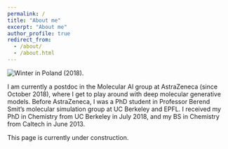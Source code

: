 ```yaml
---
permalink: /
title: "About me"
excerpt: "About me"
author_profile: true
redirect_from: 
  - /about/
  - /about.html
---
```


![Winter in Poland (2018).](images/about-me-3.jpg)

I am currently a postdoc in the Molecular AI group at AstraZeneca (since October 2018), where I get to play around with deep molecular generative models. Before AstraZeneca, I was a PhD student in Professor Berend Smit’s molecular simulation group at UC Berkeley and EPFL. I received my PhD in Chemistry from UC Berkeley in July 2018, and my BS in Chemistry from Caltech in June 2013.

This page is currently under construction.